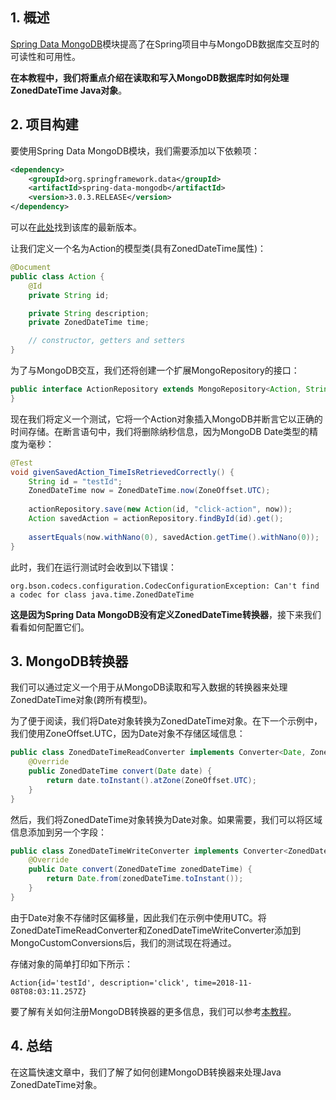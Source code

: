 ## 1. 概述

[Spring Data MongoDB](https://spring.io/projects/spring-data-mongodb)模块提高了在Spring项目中与MongoDB数据库交互时的可读性和可用性。

**在本教程中，我们将重点介绍在读取和写入MongoDB数据库时如何处理ZonedDateTime Java对象**。

## 2. 项目构建

要使用Spring Data MongoDB模块，我们需要添加以下依赖项：

```xml
<dependency>
    <groupId>org.springframework.data</groupId>
    <artifactId>spring-data-mongodb</artifactId>
    <version>3.0.3.RELEASE</version>
</dependency>
```

可以在[此处](https://central.sonatype.com/artifact/org.springframework.data/spring-data-mongodb/4.0.3)找到该库的最新版本。

让我们定义一个名为Action的模型类(具有ZonedDateTime属性)：

```java
@Document
public class Action {
    @Id
    private String id;

    private String description;
    private ZonedDateTime time;

    // constructor, getters and setters 
}
```

为了与MongoDB交互，我们还将创建一个扩展MongoRepository的接口：

```java
public interface ActionRepository extends MongoRepository<Action, String> {
}
```

现在我们将定义一个测试，它将一个Action对象插入MongoDB并断言它以正确的时间存储。在断言语句中，我们将删除纳秒信息，因为MongoDB Date类型的精度为毫秒：

```java
@Test
void givenSavedAction_TimeIsRetrievedCorrectly() {
	String id = "testId";
	ZonedDateTime now = ZonedDateTime.now(ZoneOffset.UTC);
    
	actionRepository.save(new Action(id, "click-action", now));
	Action savedAction = actionRepository.findById(id).get();
    
	assertEquals(now.withNano(0), savedAction.getTime().withNano(0));
}
```

此时，我们在运行测试时会收到以下错误：

```shell
org.bson.codecs.configuration.CodecConfigurationException: Can't find a codec for class java.time.ZonedDateTime
```

**这是因为Spring Data MongoDB没有定义ZonedDateTime转换器**，接下来我们看看如何配置它们。

## 3. MongoDB转换器

我们可以通过定义一个用于从MongoDB读取和写入数据的转换器来处理ZonedDateTime对象(跨所有模型)。

为了便于阅读，我们将Date对象转换为ZonedDateTime对象。在下一个示例中，我们使用ZoneOffset.UTC，因为Date对象不存储区域信息：

```java
public class ZonedDateTimeReadConverter implements Converter<Date, ZonedDateTime> {
    @Override
    public ZonedDateTime convert(Date date) {
        return date.toInstant().atZone(ZoneOffset.UTC);
    }
}
```

然后，我们将ZonedDateTime对象转换为Date对象。如果需要，我们可以将区域信息添加到另一个字段：

```java
public class ZonedDateTimeWriteConverter implements Converter<ZonedDateTime, Date> {
    @Override
    public Date convert(ZonedDateTime zonedDateTime) {
        return Date.from(zonedDateTime.toInstant());
    }
}
```

由于Date对象不存储时区偏移量，因此我们在示例中使用UTC。将ZonedDateTimeReadConverter和ZonedDateTimeWriteConverter添加到MongoCustomConversions后，我们的测试现在将通过。

存储对象的简单打印如下所示：

```shell
Action{id='testId', description='click', time=2018-11-08T08:03:11.257Z}
```

要了解有关如何注册MongoDB转换器的更多信息，我们可以参考[本教程](https://www.baeldung.com/spring-data-mongodb-index-annotations-converter)。

## 4. 总结

在这篇快速文章中，我们了解了如何创建MongoDB转换器来处理Java ZonedDateTime对象。
